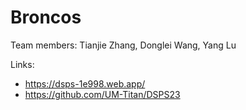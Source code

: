 # Broncos

Team members: Tianjie Zhang, Donglei Wang, Yang Lu






Links: 
- https://dsps-1e998.web.app/
- https://github.com/UM-Titan/DSPS23


